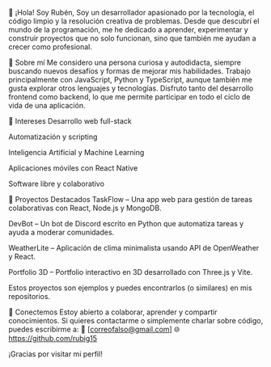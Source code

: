 👋 ¡Hola! Soy Rubén, 
Soy un desarrollador apasionado por la tecnología, el código limpio y la resolución creativa de problemas. Desde que descubrí el mundo de la programación, me he dedicado a aprender, experimentar y construir proyectos que no solo funcionan, sino que también me ayudan a crecer como profesional.

🧠 Sobre mí
Me considero una persona curiosa y autodidacta, siempre buscando nuevos desafíos y formas de mejorar mis habilidades. Trabajo principalmente con JavaScript, Python y TypeScript, aunque también me gusta explorar otros lenguajes y tecnologías. Disfruto tanto del desarrollo frontend como backend, lo que me permite participar en todo el ciclo de vida de una aplicación.

🚀 Intereses
Desarrollo web full-stack

Automatización y scripting

Inteligencia Artificial y Machine Learning

Aplicaciones móviles con React Native

Software libre y colaborativo

🌟 Proyectos Destacados
TaskFlow – Una app web para gestión de tareas colaborativas con React, Node.js y MongoDB.

DevBot – Un bot de Discord escrito en Python que automatiza tareas y ayuda a moderar comunidades.

WeatherLite – Aplicación de clima minimalista usando API de OpenWeather y React.

Portfolio 3D – Portfolio interactivo en 3D desarrollado con Three.js y Vite.

Estos proyectos son ejemplos y puedes encontrarlos (o similares) en mis repositorios.

🤝 Conectemos
Estoy abierto a colaborar, aprender y compartir conocimientos. Si quieres contactarme o simplemente charlar sobre código, puedes escribirme a:
📧 [correofalso@gmail.com]
🌐 https://github.com/rubig15

¡Gracias por visitar mi perfil!
